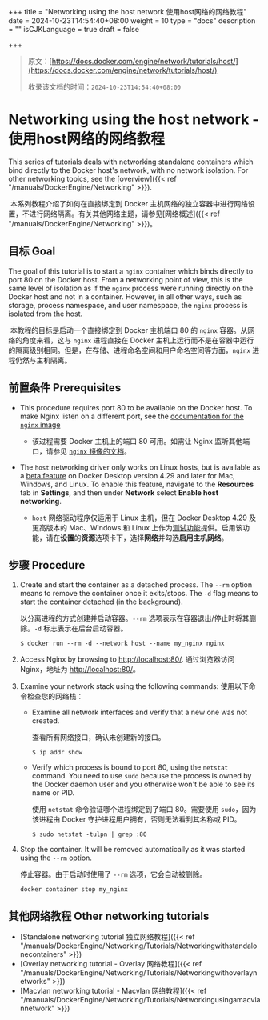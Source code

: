+++
title = "Networking using the host network 使用host网络的网络教程"
date = 2024-10-23T14:54:40+08:00
weight = 10
type = "docs"
description = ""
isCJKLanguage = true
draft = false

+++

> 原文：[https://docs.docker.com/engine/network/tutorials/host/](https://docs.docker.com/engine/network/tutorials/host/)
>
> 收录该文档的时间：`2024-10-23T14:54:40+08:00`

# Networking using the host network - 使用host网络的网络教程

This series of tutorials deals with networking standalone containers which bind directly to the Docker host's network, with no network isolation. For other networking topics, see the [overview]({{< ref "/manuals/DockerEngine/Networking" >}}).

​	本系列教程介绍了如何在直接绑定到 Docker 主机网络的独立容器中进行网络设置，不进行网络隔离。有关其他网络主题，请参见[网络概述]({{< ref "/manuals/DockerEngine/Networking" >}})。

## 目标 Goal

The goal of this tutorial is to start a `nginx` container which binds directly to port 80 on the Docker host. From a networking point of view, this is the same level of isolation as if the `nginx` process were running directly on the Docker host and not in a container. However, in all other ways, such as storage, process namespace, and user namespace, the `nginx` process is isolated from the host.

​	本教程的目标是启动一个直接绑定到 Docker 主机端口 80 的 `nginx` 容器。从网络的角度来看，这与 `nginx` 进程直接在 Docker 主机上运行而不是在容器中运行的隔离级别相同。但是，在存储、进程命名空间和用户命名空间等方面，`nginx` 进程仍然与主机隔离。

## 前置条件 Prerequisites

- This procedure requires port 80 to be available on the Docker host. To make Nginx listen on a different port, see the [documentation for the `nginx` image](https://hub.docker.com/_/nginx/)
  - 该过程需要 Docker 主机上的端口 80 可用。如需让 Nginx 监听其他端口，请参见 [`nginx` 镜像的文档](https://hub.docker.com/_/nginx/)。

- The `host` networking driver only works on Linux hosts, but is available as a [beta feature](https://docs.docker.com/release-lifecycle/#beta) on Docker Desktop version 4.29 and later for Mac, Windows, and Linux. To enable this feature, navigate to the **Resources** tab in **Settings**, and then under **Network** select **Enable host networking**.
  - `host` 网络驱动程序仅适用于 Linux 主机，但在 Docker Desktop 4.29 及更高版本的 Mac、Windows 和 Linux 上作为[测试功能](https://docs.docker.com/release-lifecycle/#beta)提供。启用该功能，请在**设置**的**资源**选项卡下，选择**网络**并勾选**启用主机网络**。

## 步骤 Procedure

1. Create and start the container as a detached process. The `--rm` option means to remove the container once it exits/stops. The `-d` flag means to start the container detached (in the background).

   以分离进程的方式创建并启动容器。`--rm` 选项表示在容器退出/停止时将其删除。`-d` 标志表示在后台启动容器。

   ```console
   $ docker run --rm -d --network host --name my_nginx nginx
   ```

2. Access Nginx by browsing to [http://localhost:80/](http://localhost/). 通过浏览器访问 Nginx，地址为 [http://localhost:80/](http://localhost/)。

3. Examine your network stack using the following commands: 使用以下命令检查您的网络栈：

   - Examine all network interfaces and verify that a new one was not created.

     查看所有网络接口，确认未创建新的接口。

     ```console
     $ ip addr show
     ```

   - Verify which process is bound to port 80, using the `netstat` command. You need to use `sudo` because the process is owned by the Docker daemon user and you otherwise won't be able to see its name or PID.

     使用 `netstat` 命令验证哪个进程绑定到了端口 80。需要使用 `sudo`，因为该进程由 Docker 守护进程用户拥有，否则无法看到其名称或 PID。

     ```console
     $ sudo netstat -tulpn | grep :80
     ```

4. Stop the container. It will be removed automatically as it was started using the `--rm` option.

   停止容器。由于启动时使用了 `--rm` 选项，它会自动被删除。

   ```console
   docker container stop my_nginx
   ```

## 其他网络教程 Other networking tutorials

- [Standalone networking tutorial 独立网络教程]({{< ref "/manuals/DockerEngine/Networking/Tutorials/Networkingwithstandalonecontainers" >}})
- [Overlay networking tutorial - Overlay 网络教程]({{< ref "/manuals/DockerEngine/Networking/Tutorials/Networkingwithoverlaynetworks" >}})
- [Macvlan networking tutorial - Macvlan 网络教程]({{< ref "/manuals/DockerEngine/Networking/Tutorials/Networkingusingamacvlannetwork" >}})
